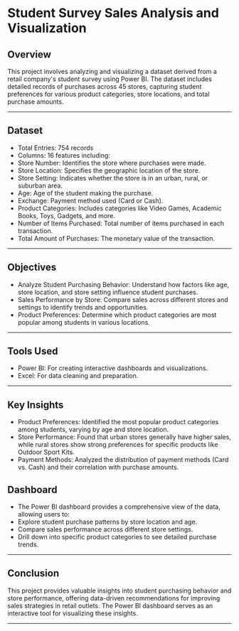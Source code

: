 # Student Survey Sales Analysis and Visualization

## Overview

This project involves analyzing and visualizing a dataset derived from a retail company's student survey using Power BI. The dataset includes detailed records of purchases across 45 stores, capturing student preferences for various product categories, store locations, and total purchase amounts.

---

## Dataset

- Total Entries: 754 records
- Columns: 16 features including:
- Store Number: Identifies the store where purchases were made.
- Store Location: Specifies the geographic location of the store.
- Store Setting: Indicates whether the store is in an urban, rural, or suburban area.
- Age: Age of the student making the purchase.
- Exchange: Payment method used (Card or Cash).
- Product Categories: Includes categories like Video Games, Academic Books, Toys, Gadgets, and more.
- Number of Items Purchased: Total number of items purchased in each transaction.
- Total Amount of Purchases: The monetary value of the transaction.
---
## Objectives

- Analyze Student Purchasing Behavior: Understand how factors like age, store location, and store setting influence student purchases.
- Sales Performance by Store: Compare sales across different stores and settings to identify trends and opportunities.
- Product Preferences: Determine which product categories are most popular among students in various locations.
---
## Tools Used

- Power BI: For creating interactive dashboards and visualizations.
- Excel: For data cleaning and preparation.
---
## Key Insights
- Product Preferences: Identified the most popular product categories among students, varying by age and store location.
- Store Performance: Found that urban stores generally have higher sales, while rural stores show strong preferences for specific products like Outdoor Sport Kits.
- Payment Methods: Analyzed the distribution of payment methods (Card vs. Cash) and their correlation with purchase amounts.
## Dashboard
- The Power BI dashboard provides a comprehensive view of the data, allowing users to:
- Explore student purchase patterns by store location and age.
- Compare sales performance across different store settings.
- Drill down into specific product categories to see detailed purchase trends.

---

## Conclusion

This project provides valuable insights into student purchasing behavior and store performance, offering data-driven recommendations for improving sales strategies in retail outlets. The Power BI dashboard serves as an interactive tool for visualizing these insights.

---
